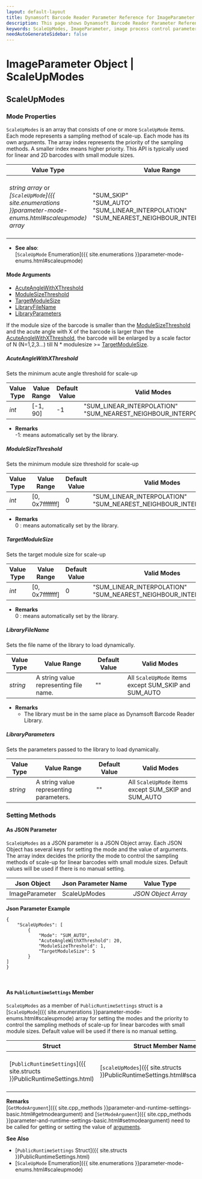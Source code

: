 ```yaml
---
layout: default-layout
title: Dynamsoft Barcode Reader Parameter Reference for ImageParameter Object - ScaleUpModes 
description: This page shows Dynamsoft Barcode Reader Parameter Reference for ImageParameter Object - ScaleUpModes.
keywords: ScaleUpModes, ImageParameter, image process control parameters, parameter reference, parameter
needAutoGenerateSidebar: false
---
```

# ImageParameter Object | ScaleUpModes



## ScaleUpModes  

### Mode Properties
`ScaleUpModes` is an array that consists of one or more `ScaleUpMode` items. Each mode represents a sampling method of scale-up. Each mode has its own arguments. The array index represents the priority of the sampling methods. A smaller index means higher priority. This API is typically used for linear and 2D barcodes with small module sizes.

| Value Type | Value Range | Default Value |
| ---------- | ----------- | ------------- |
| *string array* or *[`ScaleUpMode`]({{ site.enumerations }}parameter-mode-enums.html#scaleupmode) array* | "SUM_SKIP"<br>"SUM_AUTO"<br>"SUM_LINEAR_INTERPOLATION"<br>"SUM_NEAREST_NEIGHBOUR_INTERPOLATION" | ["SUM_AUTO", "SUM_SKIP", "SUM_SKIP", "SUM_SKIP", "SUM_SKIP", "SUM_SKIP", "SUM_SKIP", "SUM_SKIP"] |

- **See also**:   
    [`ScaleUpMode` Enumeration]({{ site.enumerations }}parameter-mode-enums.html#scaleupmode)
    
#### Mode Arguments
- [AcuteAngleWithXThreshold](#acuteanglewithxthreshold)
- [ModuleSizeThreshold](#modulesizethreshold)
- [TargetModuleSize](#targetmodulesize)
- [LibraryFileName](#libraryfilename)
- [LibraryParameters](#libraryparameters)

If the module size of the barcode is smaller than the [ModuleSizeThreshold](#modulesizethreshold) and the acute angle with X of the barcode is larger than the [AcuteAngleWithXThreshold](#acuteanglewithxthreshold), the barcode will be enlarged by a scale factor of N (N=1,2,3…) till N * modulesize >= [TargetModuleSize](#targetmodulesize).
 
##### AcuteAngleWithXThreshold 
Sets the minimum acute angle threshold for scale-up


| Value Type | Value Range | Default Value | Valid Modes | 
| ---------- | ----------- | ------------- | ----------- |
| *int* | [-1, 90] | -1 | "SUM_LINEAR_INTERPOLATION"<br>"SUM_NEAREST_NEIGHBOUR_INTERPOLATION" |         

- **Remarks**     
  -1: means automatically set by the library.


##### ModuleSizeThreshold 
Sets the minimum module size threshold for scale-up


| Value Type | Value Range | Default Value | Valid Modes | 
| ---------- | ----------- | ------------- | ----------- |
| *int* | [0, 0x7fffffff] | 0 | "SUM_LINEAR_INTERPOLATION"<br>"SUM_NEAREST_NEIGHBOUR_INTERPOLATION" |         

- **Remarks**     
  0 : means automatically set by the library.


##### TargetModuleSize 
Sets the target module size for scale-up


| Value Type | Value Range | Default Value | Valid Modes | 
| ---------- | ----------- | ------------- | ----------- |
| *int* | [0, 0x7fffffff] | 0 | "SUM_LINEAR_INTERPOLATION"<br>"SUM_NEAREST_NEIGHBOUR_INTERPOLATION" |         

- **Remarks**     
  0 : means automatically set by the library.

##### LibraryFileName 
Sets the file name of the library to load dynamically.

| Value Type | Value Range | Default Value | Valid Modes | 
| ---------- | ----------- | ------------- | ----------- |
| *string* | A string value representing file name. | "" | All `ScaleUpMode` items except SUM_SKIP and SUM_AUTO |         


- **Remarks**     
  - The library must be in the same place as Dynamsoft Barcode Reader Library.


##### LibraryParameters 
Sets the parameters passed to the library to load dynamically.

| Value Type | Value Range | Default Value | Valid Modes | 
| ---------- | ----------- | ------------- | ----------- |
| *string* | A string value representing parameters. | "" | All `ScaleUpMode` items except SUM_SKIP and SUM_AUTO |         



### Setting Methods

#### As JSON Parameter
`ScaleUpModes` as a JSON parameter is a JSON Object array. Each JSON Object has several keys for setting the mode and the value of arguments. The array index decides the priority the mode to control the sampling methods of scale-up for linear barcodes with small module sizes. Default values will be used if there is no manual setting.   


| Json Object |	Json Parameter Name | Value Type |
| ----------- | ------------------- | ---------- |
| ImageParameter | ScaleUpModes | *JSON Object Array* | 

**Json Parameter Example**   
```
{
    "ScaleUpModes": [
        {
            "Mode": "SUM_AUTO",
            "AcuteAngleWithXThreshold": 20, 
            "ModuleSizeThreshold": 1,
            "TargetModuleSize": 5
        }
]
}
```


&nbsp;



#### As `PublicRuntimeSettings` Member
`ScaleUpModes` as a member of `PublicRuntimeSettings` struct is a [`ScaleUpMode`]({{ site.enumerations }}parameter-mode-enums.html#scaleupmode) array for setting the modes and the priority to control the sampling methods of scale-up for linear barcodes with small module sizes. Default value will be used if there is no manual setting.

| Struct |	Struct Member Name | Value Type |
| ------ | ------------------ | ---------- |
| [`PublicRuntimeSettings`]({{ site.structs }}PublicRuntimeSettings.html) | [`scaleUpModes`]({{ site.structs }}PublicRuntimeSettings.html#scaleupmodes) | [`ScaleUpMode`]({{ site.enumerations }}parameter-mode-enums.html#scaleupmode)[8] |


**Remarks**   
[`GetModeArgument`]({{ site.cpp_methods }}parameter-and-runtime-settings-basic.html#getmodeargument) and [`SetModeArgument`]({{ site.cpp_methods }}parameter-and-runtime-settings-basic.html#setmodeargument) need to be called for getting or setting the value of [arguments](#mode-arguments).


**See Also**    
- [`PublicRuntimeSettings` Struct]({{ site.structs }}PublicRuntimeSettings.html)
- [`ScaleUpMode` Enumeration]({{ site.enumerations }}parameter-mode-enums.html#scaleupmode)

